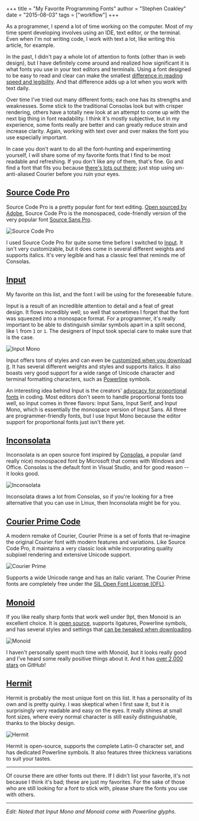 +++
title = "My Favorite Programming Fonts"
author = "Stephen Coakley"
date = "2015-08-03"
tags = ["workflow"]
+++

As a programmer, I spend a lot of time working on the computer. Most of my time spent developing involves using an IDE, text editor, or the terminal. Even when I'm not writing code, I work with text a lot, like writing this article, for example.

In the past, I didn't pay a whole lot of attention to fonts (other than in web design), but I have definitely come around and realized how significant it is what fonts you use in your text editors and terminals. Using a font designed to be easy to read and clear can make the smallest [difference in reading speed and legibility](http://blog.codinghorror.com/comparing-font-legibility/). And that difference adds up a lot when you work with text daily.

Over time I've tried out many different fonts; each one has its strengths and weaknesses. Some stick to the traditional Consolas look but with crisper rendering, others have a totally new look at an attempt to come up with the next big thing in font readability. I think it's mostly subjective, but in my experience, some fonts really are better and can greatly reduce strain and increase clarity. Again, working with text over and over makes the font you use especially important.

In case you don't want to do all the font-hunting and experimenting yourself, I will share some of my favorite fonts that I find to be most readable and refreshing. If you don't like any of them, that's fine. Go and find a font that fits you because [there's lots out there](http://www.slant.co/topics/67/~what-are-the-best-programming-fonts); just stop using un-anti-aliased Courier before you ruin your eyes.

## [Source Code Pro](http://adobe-fonts.github.io/source-code-pro/)
Source Code Pro is a pretty popular font for text editing. [Open sourced by Adobe](https://github.com/adobe-fonts/source-code-pro), Source Code Pro is the monospaced, code-friendly version of the very popular font [Source Sans Pro](http://adobe-fonts.github.io/source-sans-pro/).

![Source Code Pro](/content/images/2015-08-03-source-code-pro.png)

I used Source Code Pro for quite some time before I switched to [Input](#input). It isn't very customizable, but it does come in several different weights and supports italics. It's very legible and has a classic feel that reminds me of Consolas.

## <a name="input"/>[Input](http://input.fontbureau.com/)
My favorite on this list, and the font I will be using for the foreseeable future.

Input is a result of an incredible attention to detail and a feat of great design. It flows incredibly well; so well that sometimes I forget that the font was squeezed into a monospace format. For a programmer, it's really important to be able to distinguish similar symbols apart in a split second, like `l` from `I` or `1`. The designers of Input took special care to make sure that is the case.

![Input Mono](/content/images/2015-08-03-input-mono.png)

Input offers tons of styles and can even be [customized when you download it](http://input.fontbureau.com/preview/). It has several different weights and styles and supports italics. It also boasts very good support for a wide range of Unicode character and terminal formatting characters, such as [Powerline](https://github.com/powerline/powerline) symbols.

An interesting idea behind Input is the creators' [advocacy for proportional fonts](http://input.fontbureau.com/info/) in coding. Most editors don't seem to handle proportional fonts too well, so Input comes in three flavors: Input Sans, Input Serif, and Input Mono, which is essentially the monospace version of Input Sans. All three are programmer-friendly fonts, but I use Input Mono because the editor support for proportional fonts just isn't there yet.

## [Inconsolata](http://www.levien.com/type/myfonts/inconsolata.html)
Inconsolata is an open source font inspired by [Consolas](https://www.microsoft.com/typography/fonts/family.aspx?FID=300), a popular (and really nice) monospaced font by Microsoft that comes with Windows and Office. Consolas is the default font in Visual Studio, and for good reason -- it looks good.

![Inconsolata](/content/images/2015-08-03-inconsolata.png)

Inconsolata draws a lot from Consolas, so if you're looking for a free alternative that you can use in Linux, then Inconsolata might be for you.

## [Courier Prime Code](http://quoteunquoteapps.com/courierprime/#code-sans)
A modern remake of Courier, Courier Prime is a set of fonts that re-imagine the original Courier font with modern features and variations. Like Source Code Pro, it maintains a very classic look while incorporating quality subpixel rendering and extensive Unicode support.

![Courier Prime](/content/images/2015-08-03-courier-prime.png)

Supports a wide Unicode range and has an italic variant. The Courier Prime fonts are completely free under the [SIL Open Font License (OFL)](http://scripts.sil.org/OFL).

## [Monoid](http://larsenwork.com/monoid/)
If you like really sharp fonts that work well under 9pt, then Monoid is an excellent choice. It is [open source](https://github.com/larsenwork/monoid), supports ligatures, Powerline symbols, and has several styles and settings that [can be tweaked when downloading](http://larsenwork.com/monoid/#settings).

![Monoid](/content/images/2015-08-03-monoid.png)

I haven't personally spent much time with Monoid, but it looks really good and I've heard some really positive things about it. And it has [over 2,000 stars](https://github.com/larsenwork/monoid/stargazers) on GitHub!

## [Hermit](https://pcaro.es/p/hermit/)
Hermit is probably the most unique font on this list. It has a personality of its own and is pretty quirky. I was skeptical when I first saw it, but it is surprisingly very readable and easy on the eyes. It really shines at small font sizes, where every normal character is still easily distinguishable, thanks to the blocky design.

![Hermit](/content/images/2015-08-03-hermit.png)

Hermit is open-source, supports the complete Latin-0 character set, and has dedicated Powerline symbols. It also features three thickness variations to suit your tastes.

---

Of course there are other fonts out there. If I didn't list your favorite, it's not because I think it's bad; these are just my favorites. For the sake of those who are still looking for a font to stick with, please share the fonts you use with others.

---

*Edit: Noted that Input Mono and Monoid come with Powerline glyphs.*
